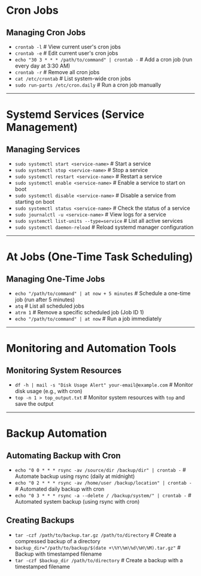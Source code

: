 # Cron Jobs

## Managing Cron Jobs
- `crontab -l`                              # View current user's cron jobs
- `crontab -e`                              # Edit current user's cron jobs
- `echo "30 3 * * * /path/to/command" | crontab -`  # Add a cron job (run every day at 3:30 AM)
- `crontab -r`                              # Remove all cron jobs
- `cat /etc/crontab`                        # List system-wide cron jobs
- `sudo run-parts /etc/cron.daily`          # Run a cron job manually

---

# Systemd Services (Service Management)

## Managing Services
- `sudo systemctl start <service-name>`     # Start a service
- `sudo systemctl stop <service-name>`      # Stop a service
- `sudo systemctl restart <service-name>`   # Restart a service
- `sudo systemctl enable <service-name>`    # Enable a service to start on boot
- `sudo systemctl disable <service-name>`   # Disable a service from starting on boot
- `sudo systemctl status <service-name>`    # Check the status of a service
- `sudo journalctl -u <service-name>`       # View logs for a service
- `sudo systemctl list-units --type=service` # List all active services
- `sudo systemctl daemon-reload`            # Reload systemd manager configuration

---

# At Jobs (One-Time Task Scheduling)

## Managing One-Time Jobs
- `echo "/path/to/command" | at now + 5 minutes`   # Schedule a one-time job (run after 5 minutes)
- `atq`                                          # List all scheduled jobs
- `atrm 1`                                        # Remove a specific scheduled job (Job ID 1)
- `echo "/path/to/command" | at now`               # Run a job immediately

---

# Monitoring and Automation Tools

## Monitoring System Resources
- `df -h | mail -s "Disk Usage Alert" your-email@example.com`    # Monitor disk usage (e.g., with cron)
- `top -n 1 > top_output.txt`                             # Monitor system resources with `top` and save the output

---

# Backup Automation

## Automating Backup with Cron
- `echo "0 0 * * * rsync -av /source/dir /backup/dir" | crontab -` # Automate backup using rsync (daily at midnight)
- `echo "0 2 * * * rsync -av /home/user /backup/location" | crontab -` # Automated daily backup with cron
- `echo "0 3 * * * rsync -a --delete / /backup/system/" | crontab -` # Automated system backup (using rsync with cron)

## Creating Backups
- `tar -czf /path/to/backup.tar.gz /path/to/directory`           # Create a compressed backup of a directory
- `backup_dir="/path/to/backup/$(date +\%Y\%m\%d\%H\%M).tar.gz"`  # Backup with timestamped filename
- `tar -czf $backup_dir /path/to/directory`                      # Create a backup with a timestamped filename

